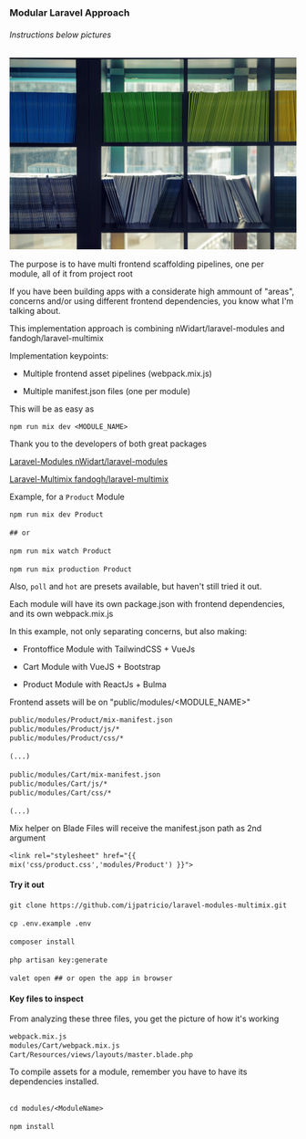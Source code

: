### Modular Laravel Approach

###### Instructions below pictures

![ModularLaravelImg](public/img/launch.jpeg/?raw=true "Title")

The purpose is to have multi frontend scaffolding pipelines, one per module, all of it from project root

If you have been building apps with a considerate high ammount of "areas", concerns and/or using different frontend dependencies, you know what I'm talking about.

This implementation approach is combining nWidart/laravel-modules and  fandogh/laravel-multimix

Implementation keypoints:

- Multiple frontend asset pipelines (webpack.mix.js)

- Multiple manifest.json files (one per module)

This will be as easy as

```
npm run mix dev <MODULE_NAME> 
```

Thank you to the developers of both great packages

[Laravel-Modules nWidart/laravel-modules](https://github.com/nWidart/laravel-modules)

[Laravel-Multimix fandogh/laravel-multimix](https://github.com/fandogh/laravel-multimix)

Example, for a `Product` Module
```
npm run mix dev Product

## or

npm run mix watch Product

npm run mix production Product
```

Also, `poll` and `hot` are presets available, but haven't still tried it out. 

Each module will have its own package.json with frontend dependencies, and its own webpack.mix.js

In this example, not only separating concerns, but also making:

- Frontoffice Module with TailwindCSS + VueJs

- Cart Module with VueJS + Bootstrap

- Product Module with ReactJs + Bulma

Frontend assets will be on "public/modules/<MODULE_NAME>"

```
public/modules/Product/mix-manifest.json
public/modules/Product/js/*
public/modules/Product/css/*

(...)

public/modules/Cart/mix-manifest.json
public/modules/Cart/js/*
public/modules/Cart/css/*

(...)
```

Mix helper on Blade Files will receive the manifest.json path as 2nd argument

```
<link rel="stylesheet" href="{{ mix('css/product.css','modules/Product') }}">
```

#### Try it out
``` 
git clone https://github.com/ijpatricio/laravel-modules-multimix.git

cp .env.example .env

composer install

php artisan key:generate

valet open ## or open the app in browser
```

#### Key files to inspect

From analyzing these three files, you get the picture of how it's working

```
webpack.mix.js
modules/Cart/webpack.mix.js
Cart/Resources/views/layouts/master.blade.php
```



To compile assets for a module, remember you have to have its dependencies installed.

``` 

cd modules/<ModuleName>

npm install

```
